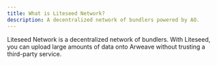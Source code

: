 ```yaml
---
title: What is Liteseed Network? 
description: A decentralized network of bundlers powered by AO.
---
```


Liteseed Network is a decentralized network of bundlers. 
With Liteseed, you can upload large amounts of data onto Arweave without trusting a third-party service.
